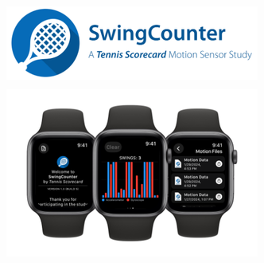 <!-- PROJECT LOGO -->
<br />
<div align="center">
  <img src="Resources/swing_study_title.png">
</div>

<!-- WATCH GRAPHIC -->
<br />
<div align="center">
  <img src="Resources/watches.png">
</div>
